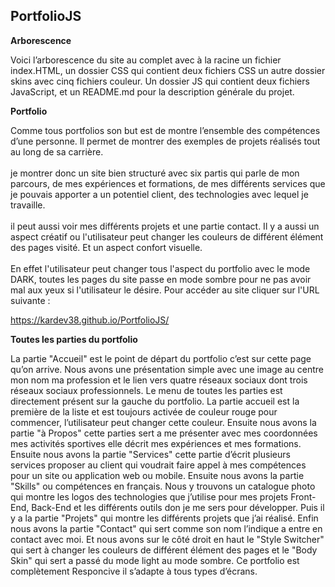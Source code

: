 ## PortfolioJS

**Arborescence**

Voici l’arborescence du site au complet avec à la racine un fichier
index.HTML, un dossier CSS qui contient deux fichiers CSS un autre
dossier skins avec cinq fichiers couleur. Un dossier JS qui contient deux
fichiers JavaScript, et un README.md pour la description générale du
projet.

**Portfolio**

Comme tous portfolios son but est de montre l’ensemble
des compétences d’une personne. Il permet de montrer des
exemples de projets réalisés tout au long de sa carrière.<br/><br/>
je montrer donc un site bien
structuré avec six partis qui parle de mon parcours, de mes
expériences et formations, de mes différents services que je
pouvais apporter a un potentiel client, des technologies
avec lequel je travaille.<br/><br/> il peut aussi voir mes différents
projets et une partie contact. Il y a aussi un aspect créatif
ou l'utilisateur peut changer les couleurs de différent
élément des pages visité. Et un aspect confort visuelle.<br/><br/>
En
effet l'utilisateur peut changer tous l'aspect du portfolio
avec le mode DARK, toutes les pages du site passe en mode
sombre pour ne pas avoir mal aux yeux si l'utilisateur le
désire.
Pour accéder au site cliquer sur l'URL suivante :<br/>

https://kardev38.github.io/PortfolioJS/

**Toutes les parties du portfolio**

La partie "Accueil" est le point de départ du portfolio c’est sur
cette page qu’on arrive. Nous avons une présentation simple
avec une image au centre mon nom ma profession et le lien
vers quatre réseaux sociaux dont trois réseaux sociaux
professionnels. Le menu de toutes les parties est directement
présent sur la gauche du portfolio. La partie accueil est la
première de la liste et est toujours activée de couleur rouge
pour commencer, l’utilisateur peut changer cette couleur.
Ensuite nous avons la partie "à Propos" cette parties sert a me
présenter avec mes coordonnées mes activités sportives elle
décrit mes expériences et mes formations. Ensuite nous avons
la partie "Services" cette partie d’écrit plusieurs services
proposer au client qui voudrait faire appel à mes compétences
pour un site ou application web ou mobile. Ensuite nous avons
la partie "Skills" ou compétences en français. Nous y trouvons
un catalogue photo qui montre les logos des technologies que
j’utilise pour mes projets Front-End, Back-End et les différents
outils don je me sers pour développer. Puis il y a la partie
"Projets" qui montre les différents projets que j’ai réalisé. Enfin
nous avons la partie "Contact" qui sert comme son nom
l’indique a entre en contact avec moi. Et nous avons sur le côté
droit en haut le "Style Switcher" qui sert à changer les couleurs
de différent élément des pages et le "Body Skin" qui sert a passé
du mode light au mode sombre. Ce portfolio est complètement
Responcive il s’adapte à tous types d’écrans.
